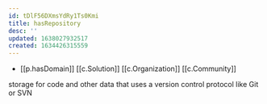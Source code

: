 ```yaml
---
id: tDlF56DXmsYdRy1Ts0Kmi
title: hasRepository
desc: ''
updated: 1638027932517
created: 1634426315559
---
```


- [[p.hasDomain]] [[c.Solution]] [[c.Organization]] [[c.Community]]

storage for code and other data that uses a version control protocol like Git or SVN
